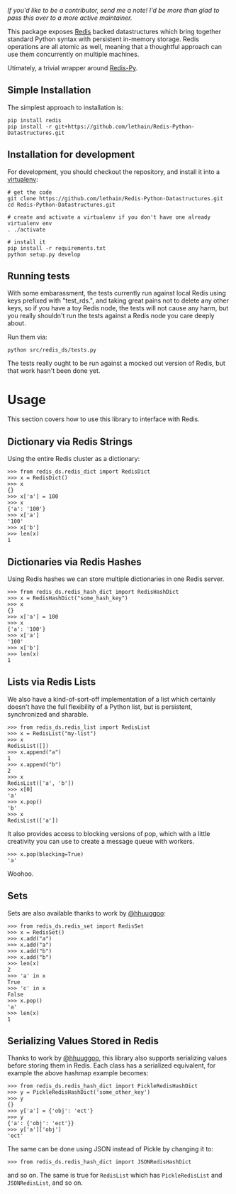 [redis]: http://code.google.com/p/redis/ "Redis"
[redis-py]: http://github.com/andymccurdy/redis-py "Redis-Py"

*If you'd like to be a contributor, send me a note! I'd be more than glad to pass this over to a more active maintainer.*

This package exposes [Redis][redis] backed datastructures which bring together
standard Python syntax with persistent in-memory storage. Redis operations
are all atomic as well, meaning that a thoughtful approach can use them
concurrently on multiple machines.

Utimately, a trivial wrapper around [Redis-Py][redis-py].


## Simple Installation

The simplest approach to installation is:

    pip install redis
    pip install -r git+https://github.com/lethain/Redis-Python-Datastructures.git

## Installation for development

For development, you should checkout the repository,
and install it into a [virtualenv](http://www.virtualenv.org/en/latest/):

    # get the code
    git clone https://github.com/lethain/Redis-Python-Datastructures.git
    cd Redis-Python-Datastructures.git

    # create and activate a virtualenv if you don't have one already
    virtualenv env
    . ./activate

    # install it
    pip install -r requirements.txt
    python setup.py develop


## Running tests

With some embarassment, the tests currently run against local Redis using keys
prefixed with "test_rds.", and taking great pains not to delete any other keys,
so if you have a toy Redis node, the tests will not cause any harm, but you really
shouldn't run the tests against a Redis node you care deeply about.

Run them via:

    python src/redis_ds/tests.py

The tests really ought to be run against a mocked out version of Redis, but that
work hasn't been done yet.


# Usage

This section covers how to use this library to interface with Redis.


## Dictionary via Redis Strings

Using the entire Redis cluster as a dictionary:


    >>> from redis_ds.redis_dict import RedisDict
    >>> x = RedisDict()
    >>> x
    {}
    >>> x['a'] = 100
    >>> x
    {'a': '100'}
    >>> x['a']
    '100'
    >>> x['b']
    >>> len(x)
    1

## Dictionaries via Redis Hashes

Using Redis hashes we can store multiple dictionaries in
one Redis server.

    >>> from redis_ds.redis_hash_dict import RedisHashDict
    >>> x = RedisHashDict("some_hash_key")
    >>> x
    {}
    >>> x['a'] = 100
    >>> x
    {'a': '100'}
    >>> x['a']
    '100'
    >>> x['b']
    >>> len(x)
    1

## Lists via Redis Lists

We also have a kind-of-sort-off implementation of a list which
certainly doesn't have the full flexibility of a Python list,
but is persistent, synchronized and sharable.

    >>> from redis_ds.redis_list import RedisList
    >>> x = RedisList("my-list")
    >>> x
    RedisList([])
    >>> x.append("a")
    1
    >>> x.append("b")
    2
    >>> x
    RedisList(['a', 'b'])
    >>> x[0]
    'a'
    >>> x.pop()
    'b'
    >>> x
    RedisList(['a'])

It also provides access to blocking versions of pop, which
with a little creativity you can use to create a message queue
with workers.

    >>> x.pop(blocking=True)
    'a'

Woohoo.

## Sets

Sets are also available thanks to work by [@hhuuggoo](https://github.com/hhuuggoo):

    >>> from redis_ds.redis_set import RedisSet
    >>> x = RedisSet()
    >>> x.add("a")
    >>> x.add("a")
    >>> x.add("b")
    >>> x.add("b")
    >>> len(x)
    2
    >>> 'a' in x
    True
    >>> 'c' in x
    False
    >>> x.pop()
    'a'
    >>> len(x)
    1


## Serializing Values Stored in Redis

Thanks to work by [@hhuuggoo](https://github.com/hhuuggoo), this library also
supports serializing values before storing them in Redis. Each class has a
serialized equivalent, for example the above hashmap example becomes:

    >>> from redis_ds.redis_hash_dict import PickleRedisHashDict
    >>> y = PickleRedisHashDict('some_other_key')
    >>> y
    {}
    >>> y['a'] = {'obj': 'ect'}
    >>> y
    {'a': {'obj': 'ect'}}
    >>> y['a']['obj']
    'ect'

The same can be done using JSON instead of Pickle by changing it to:

    >>> from redis_ds.redis_hash_dict import JSONRedisHashDict

and so on. The same is true for ``RedisList`` which has ``PickleRedisList``
and ``JSONRedisList``, and so on.